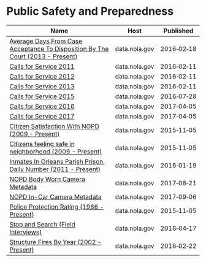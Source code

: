 # Public Safety and Preparedness

Name | Host | Published
---- | ---- | ---------
[Average Days From Case Acceptance To Disposition By The Court (2013 - Present)](../datasets/8q82-9baj.md) | data.nola.gov | 2016&#x2011;02&#x2011;18
[Calls for Service 2011](../datasets/28ec-c8d6.md) | data.nola.gov | 2016&#x2011;02&#x2011;11
[Calls for Service 2012](../datasets/rv3g-ypg7.md) | data.nola.gov | 2016&#x2011;02&#x2011;11
[Calls for Service 2013](../datasets/5fn8-vtui.md) | data.nola.gov | 2016&#x2011;02&#x2011;11
[Calls for Service 2015](../datasets/w68y-xmk6.md) | data.nola.gov | 2016&#x2011;07&#x2011;28
[Calls for Service 2016](../datasets/wgrp-d3ma.md) | data.nola.gov | 2017&#x2011;04&#x2011;05
[Calls for Service 2017](../datasets/bqmt-f3jk.md) | data.nola.gov | 2017&#x2011;04&#x2011;05
[Citizen Satisfaction With NOPD (2009 - Present)](../datasets/vnht-dg7x.md) | data.nola.gov | 2015&#x2011;11&#x2011;05
[Citizens feeling safe in neighborhood (2009 - Present)](../datasets/vmfi-gxr8.md) | data.nola.gov | 2015&#x2011;11&#x2011;05
[Inmates In Orleans Parish Prison, Daily Number (2011 - Present)](../datasets/mnbd-u3xs.md) | data.nola.gov | 2016&#x2011;01&#x2011;19
[NOPD Body Worn Camera Metadata](../datasets/qarb-kkbj.md) | data.nola.gov | 2017&#x2011;08&#x2011;21
[NOPD In-Car Camera Metadata](../datasets/md3v-ph3u.md) | data.nola.gov | 2017&#x2011;09&#x2011;06
[Police Protection Rating (1986 - Present)](../datasets/e74a-fwt5.md) | data.nola.gov | 2015&#x2011;11&#x2011;05
[Stop and Search (Field Interviews)](../datasets/kitu-f4uy.md) | data.nola.gov | 2016&#x2011;04&#x2011;17
[Structure Fires By Year (2002 - Present)](../datasets/dngg-bnrg.md) | data.nola.gov | 2016&#x2011;02&#x2011;22

